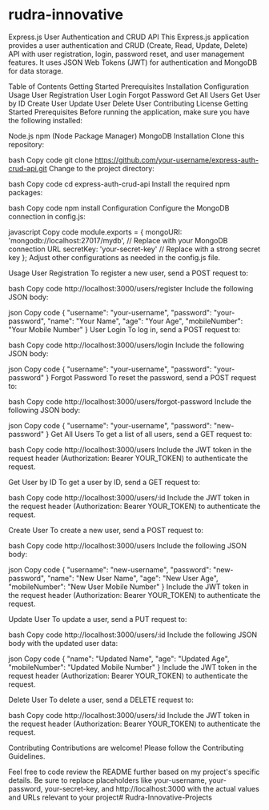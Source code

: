 # rudra-innovative
Express.js User Authentication and CRUD API
This Express.js application provides a user authentication and CRUD (Create, Read, Update, Delete) API with user registration, login, password reset, and user management features. It uses JSON Web Tokens (JWT) for authentication and MongoDB for data storage.

Table of Contents
Getting Started
Prerequisites
Installation
Configuration
Usage
User Registration
User Login
Forgot Password
Get All Users
Get User by ID
Create User
Update User
Delete User
Contributing
License
Getting Started
Prerequisites
Before running the application, make sure you have the following installed:

Node.js
npm (Node Package Manager)
MongoDB
Installation
Clone this repository:

bash
Copy code
git clone https://github.com/your-username/express-auth-crud-api.git
Change to the project directory:

bash
Copy code
cd express-auth-crud-api
Install the required npm packages:

bash
Copy code
npm install
Configuration
Configure the MongoDB connection in config.js:

javascript
Copy code
module.exports = {
  mongoURI: 'mongodb://localhost:27017/mydb', // Replace with your MongoDB connection URL
  secretKey: 'your-secret-key' // Replace with a strong secret key
};
Adjust other configurations as needed in the config.js file.

Usage
User Registration
To register a new user, send a POST request to:

bash
Copy code
http://localhost:3000/users/register
Include the following JSON body:

json
Copy code
{
  "username": "your-username",
  "password": "your-password",
  "name": "Your Name",
  "age": "Your Age",
  "mobileNumber": "Your Mobile Number"
}
User Login
To log in, send a POST request to:

bash
Copy code
http://localhost:3000/users/login
Include the following JSON body:

json
Copy code
{
  "username": "your-username",
  "password": "your-password"
}
Forgot Password
To reset the password, send a POST request to:

bash
Copy code
http://localhost:3000/users/forgot-password
Include the following JSON body:

json
Copy code
{
  "username": "your-username",
  "password": "new-password"
}
Get All Users
To get a list of all users, send a GET request to:

bash
Copy code
http://localhost:3000/users
Include the JWT token in the request header (Authorization: Bearer YOUR_TOKEN) to authenticate the request.

Get User by ID
To get a user by ID, send a GET request to:

bash
Copy code
http://localhost:3000/users/:id
Include the JWT token in the request header (Authorization: Bearer YOUR_TOKEN) to authenticate the request.

Create User
To create a new user, send a POST request to:

bash
Copy code
http://localhost:3000/users
Include the following JSON body:

json
Copy code
{
  "username": "new-username",
  "password": "new-password",
  "name": "New User Name",
  "age": "New User Age",
  "mobileNumber": "New User Mobile Number"
}
Include the JWT token in the request header (Authorization: Bearer YOUR_TOKEN) to authenticate the request.

Update User
To update a user, send a PUT request to:

bash
Copy code
http://localhost:3000/users/:id
Include the following JSON body with the updated user data:

json
Copy code
{
  "name": "Updated Name",
  "age": "Updated Age",
  "mobileNumber": "Updated Mobile Number"
}
Include the JWT token in the request header (Authorization: Bearer YOUR_TOKEN) to authenticate the request.

Delete User
To delete a user, send a DELETE request to:

bash
Copy code
http://localhost:3000/users/:id
Include the JWT token in the request header (Authorization: Bearer YOUR_TOKEN) to authenticate the request.

Contributing
Contributions are welcome! Please follow the Contributing Guidelines.

Feel free to code review the README further based on my project's specific details. Be sure to replace placeholders like your-username, your-password, your-secret-key, and http://localhost:3000 with the actual values and URLs relevant to your project# Rudra-Innovative-Projects
